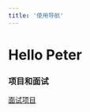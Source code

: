 ```yaml
---
title: '使用导航'
---
```


# Hello Peter

### 项目和面试
[面试](https://juejin.cn/post/7017732278509453348#heading-0)[项目](https://www.yuque.com/u12273263/sanmu/as5vtg)


<!-- ### 侧边栏练习
> 侧边栏需要在md文件开头设置 
```js
---
sidebar: auto
---
``` -->

<!-- ### 评论组件 Vssue 的展示
<Vssue :options="{ locale: 'zh' }"/> -->

